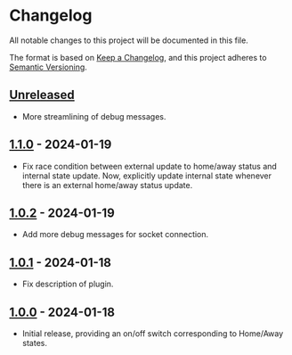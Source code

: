 # Changelog

All notable changes to this project will be documented in this file.

The format is based on [Keep a Changelog](https://keepachangelog.com/en/1.0.0/),
and this project adheres to [Semantic Versioning](https://semver.org/spec/v2.0.0.html).

## [Unreleased]

- More streamlining of debug messages.

## [1.1.0] - 2024-01-19

- Fix race condition between external update to home/away status and internal state update. Now,
  explicitly update internal state whenever there is an external home/away status update.

## [1.0.2] - 2024-01-19

- Add more debug messages for socket connection.

## [1.0.1] - 2024-01-18

- Fix description of plugin.

## [1.0.0] - 2024-01-18

- Initial release, providing an on/off switch corresponding to Home/Away states.

[unreleased]: https://github.com/mganjoo/homebridge-leviton-home-away/compare/1.1.0...HEAD
[1.1.0]: https://github.com/mganjoo/homebridge-leviton-home-away/compare/1.0.2...1.1.0
[1.0.2]: https://github.com/mganjoo/homebridge-leviton-home-away/compare/1.0.1...1.0.2
[1.0.1]: https://github.com/mganjoo/homebridge-leviton-home-away/compare/1.0.0...1.0.1
[1.0.0]: https://github.com/mganjoo/homebridge-leviton-home-away/releases/tag/1.0.0
